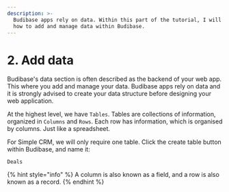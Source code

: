 ```yaml
---
description: >-
  Budibase apps rely on data. Within this part of the tutorial, I will show you
  how to add and manage data within Budibase.
---
```


# 2. Add data

Budibase's data section is often described as the backend of your web app. This where you add and manage your data. Budibase apps rely on data and it is strongly advised to create your data structure before designing your web application. 

At the highest level, we have `Tables`. Tables are collections of information, organized in `Columns` and `Rows`. Each row has information, which is organised by columns. Just like a spreadsheet.

For Simple CRM, we will only require one table. Click the create table button within Budibase, and name it:

`Deals`

{% hint style="info" %}
A column is also known as a field, and a row is also known as a record.
{% endhint %}



